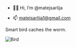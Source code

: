 - 🙇🏼 Hi, I’m @matejsarlija

- 📫 matejsarlija1@gmail.com

Smart bird caches the worm.

![Bird](https://www.mediastorehouse.com/p/629/dunnock-bird-15413949.jpg)


